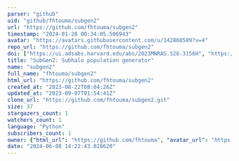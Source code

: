 ```yaml
---
parser: "github"
uid: "github/fhtouma/subgen2"
url: "https://github.com/fhtouma/subgen2"
timestamp: "2024-01-28 00:34:05.506943"
avatar: "https://avatars.githubusercontent.com/u/142860589?v=4"
repo_url: "https://github.com/fhtouma/subgen2"
doi: ["https://ui.adsabs.harvard.edu/abs/2023MNRAS.526.3156H", "https://ui.adsabs.harvard.edu/abs/2023ascl.soft12036H/abstract"]
title: "SubGen2: Subhalo population generator"
name: "subgen2"
full_name: "fhtouma/subgen2"
html_url: "https://github.com/fhtouma/subgen2"
created_at: "2023-08-22T08:04:26Z"
updated_at: "2023-09-07T01:54:41Z"
clone_url: "https://github.com/fhtouma/subgen2.git"
size: 37
stargazers_count: 1
watchers_count: 1
language: "Python"
subscribers_count: 1
owner: {"html_url": "https://github.com/fhtouma", "avatar_url": "https://avatars.githubusercontent.com/u/142860589?v=4", "login": "fhtouma", "type": "User"}
date: "2024-06-08 14:22:43.028620"
---
```

